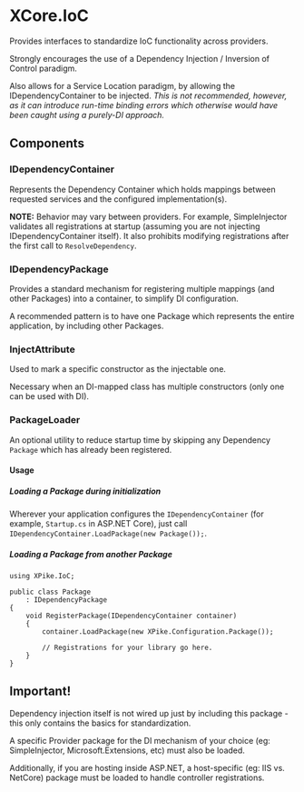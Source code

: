﻿# XCore.IoC

Provides interfaces to standardize IoC functionality across providers.

Strongly encourages the use of a Dependency Injection / Inversion of Control paradigm.

Also allows for a Service Location paradigm, by allowing the IDependencyContainer to be injected.  *This is not recommended, however, as it can introduce run-time binding errors which otherwise would have been caught using a purely-DI approach.*

## Components

### IDependencyContainer

Represents the Dependency Container which holds mappings between requested services and the configured implementation(s).

**NOTE:** Behavior may vary between providers.  For example, SimpleInjector validates all registrations at startup (assuming you are not injecting IDependencyContainer itself).  It also prohibits modifying registrations after the first call to <code>ResolveDependency</code>.

### IDependencyPackage

Provides a standard mechanism for registering multiple mappings (and other Packages) into a container, to simplify DI configuration.

A recommended pattern is to have one Package which represents the entire application, by including other Packages.

### InjectAttribute

Used to mark a specific constructor as the injectable one.

Necessary when an DI-mapped class has multiple constructors (only one can be used with DI).

### PackageLoader

An optional utility to reduce startup time by skipping any Dependency `Package` which has already been registered.

#### Usage

##### Loading a Package during initialization

Wherever your application configures the `IDependencyContainer` (for example, `Startup.cs` in ASP.NET Core), just call `IDependencyContainer.LoadPackage(new Package());`.

##### Loading a Package from another Package

    using XPike.IoC;
    
    public class Package
        : IDependencyPackage
    {
        void RegisterPackage(IDependencyContainer container)
        {
            container.LoadPackage(new XPike.Configuration.Package());
                
            // Registrations for your library go here.
        }
    }

## Important!

Dependency injection itself is not wired up just by including this package - this only contains the basics for standardization.

A specific Provider package for the DI mechanism of your choice (eg: SimpleInjector, Microsoft.Extensions, etc) must also be loaded.

Additionally, if you are hosting inside ASP.NET, a host-specific (eg: IIS vs. NetCore) package must be loaded to handle controller registrations.

